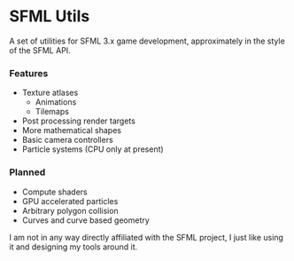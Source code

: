 # SFML Utils

A set of utilities for SFML 3.x game development, approximately in the style of the SFML API.

### Features
- Texture atlases
    - Animations
    - Tilemaps
- Post processing render targets
- More mathematical shapes
- Basic camera controllers
- Particle systems (CPU only at present)

### Planned
- Compute shaders
- GPU accelerated particles
- Arbitrary polygon collision
- Curves and curve based geometry

I am not in any way directly affiliated with the SFML project, I just like using it and designing my tools around it.

